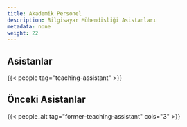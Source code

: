 ```yaml
---
title: Akademik Personel
description: Bilgisayar Mühendisliği Asistanları
metadata: none
weight: 22
---
```


## Asistanlar

{{< people tag="teaching-assistant" >}}

## Önceki Asistanlar

{{< people_alt tag="former-teaching-assistant" cols="3" >}}
